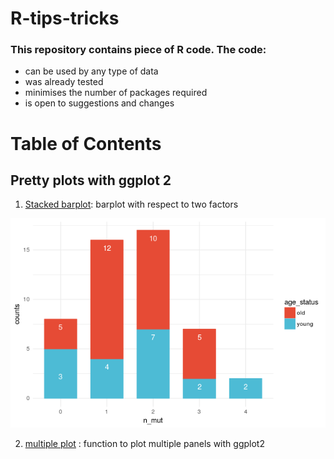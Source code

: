 # R-tips-tricks



### This repository contains piece of R code. The code:

  * can be used by any type of data
  * was already tested
  * minimises the number of packages required
  * is open to suggestions and changes  


  # Table of Contents

  ## Pretty plots with ggplot 2

  1. [Stacked barplot](https://github.com/tdelhomme/R-tips-tricks/blob/master/Rcode/stacked_barplot.r): barplot with respect to two factors  

![stacked_barplot](https://github.com/tdelhomme/R-tips-tricks/blob/master/examples/stacked_barplot.png)

  2. [multiple plot](https://github.com/tdelhomme/R-tips-tricks/blob/master/Rcode/multiplot.r) : function to plot multiple panels with ggplot2
